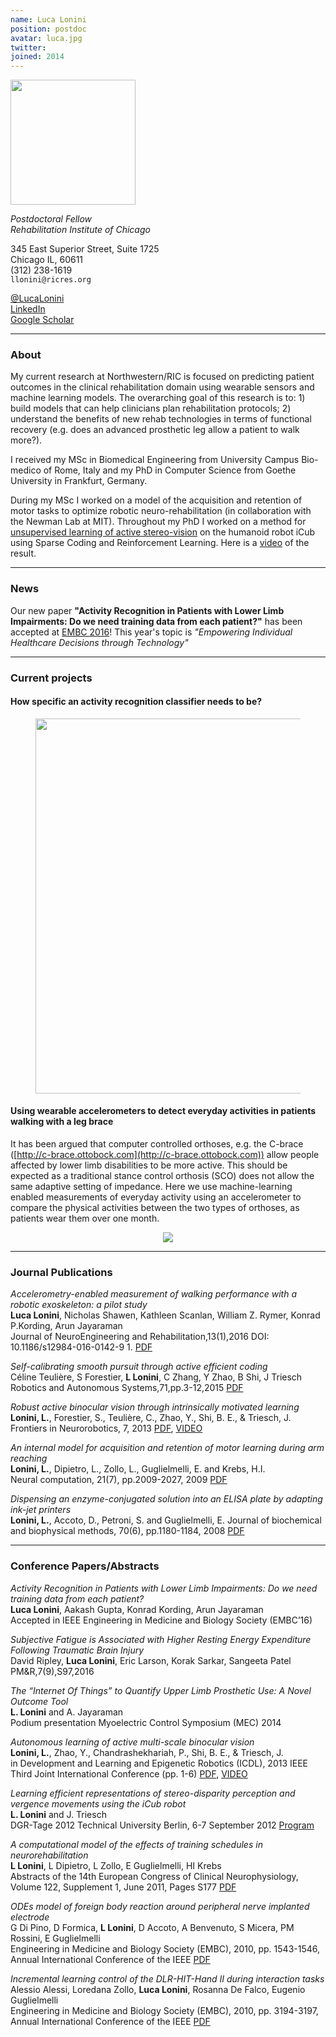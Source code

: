 ```yaml
---
name: Luca Lonini
position: postdoc
avatar: luca.jpg
twitter:
joined: 2014
---
```


<img width="200" src="{{site.baseurl}}/images/people/{{page.avatar}}" data-action="zoom">

_Postdoctoral Fellow_<br>
_Rehabilitation Institute of Chicago_

345 East Superior Street, Suite 1725<br>
Chicago IL, 60611<br>
<i class="fa fa-mobile"></i> (312) 238-1619<br>
<i class="fa fa-envelope-o"></i> `llonini@ricres.org`<br>

<i class="fa fa-twitter"></i> [@LucaLonini](https://twitter.com/LucaLonini)<br>
[<i class="fa fa-linkedin-square"></i> LinkedIn](https://www.linkedin.com/in/lucalonini)<br>
[<i class="fa fa-google"></i> Google Scholar](https://scholar.google.it/citations?user=xxDk3-EAAAAJ&hl=en)

<hr>

### About

My current research at Northwestern/RIC is focused on predicting patient outcomes in the clinical rehabilitation domain using wearable sensors and machine learning models. The overarching goal of this research is to: 1) build models that can help clinicians plan rehabilitation protocols; 2) understand the benefits of new rehab technologies in terms of functional recovery (e.g. does an advanced prosthetic leg allow a patient to walk more?).

I received my MSc in Biomedical Engineering from University Campus Bio-medico of Rome, Italy and my PhD in Computer Science from Goethe University in Frankfurt, Germany.

During my MSc I worked on a model of the acquisition and retention of motor tasks to optimize robotic neuro-rehabilitation (in collaboration with the Newman Lab at MIT). Throughout my PhD I worked on a method for [unsupervised learning of active stereo-vision](http://www.ncbi.nlm.nih.gov/pmc/articles/PMC3819528/) on the humanoid robot iCub using Sparse Coding and Reinforcement Learning. Here is a [video](https://www.youtube.com/watch?v=BuA6OU2VdhE&feature=youtu.be) of the result.

<hr>

### News

Our new paper **"Activity Recognition in Patients with Lower Limb Impairments: Do we need training data from each patient?"** has been accepted at [EMBC 2016](http://embc.embs.org/2016/)! This year's topic is _"Empowering Individual Healthcare Decisions through Technology"_<br>

<hr>

### Current projects

#### How specific an activity recognition classifier needs to be?

<figure><center>
  <img src="{{site.baseurl}}/images/others/AR.jpg" width="600">
</center></figure>


#### Using wearable accelerometers to detect everyday activities in patients walking with a leg brace

It has been argued that computer controlled orthoses, e.g. the C-brace ([http://c-brace.ottobock.com](http://c-brace.ottobock.com)) allow people affected by lower limb disabilities to be more active. This should be expected as a traditional stance control orthosis (SCO) does not allow the same adaptive setting of impedance. Here we use machine-learning enabled measurements of everyday activity using an accelerometer to compare the physical activities between the two types of orthoses, as patients wear them over one month.

<figure><center>
  <img src="{{site.baseurl}}/images/others/CbraceSmall.jpg" data-action="zoom"/>
</center></figure>

<hr>

### Journal Publications

_Accelerometry-enabled measurement of walking performance with a robotic exoskeleton: a pilot study_<br>
**Luca Lonini**, Nicholas Shawen, Kathleen Scanlan, William Z. Rymer, Konrad P.Kording, Arun Jayaraman<br>
Journal of NeuroEngineering and Rehabilitation,13(1),2016
DOI: 10.1186/s12984-016-0142-9 1. [PDF](http://download.springer.com/static/pdf/450/art%253A10.1186%252Fs12984-016-0142-9.pdf?originUrl=http%3A%2F%2Fjneuroengrehab.biomedcentral.com%2Farticle%2F10.1186%2Fs12984-016-0142-9&token2=exp=1462152638~acl=%2Fstatic%2Fpdf%2F450%2Fart%25253A10.1186%25252Fs12984-016-0142-9.pdf*~hmac=989f7a158dab80ecdb2ff30c0955308e8b66302e906fff4f27864772fcd5ee58)

_Self-calibrating smooth pursuit through active efficient coding_<br>
Céline Teulière, S Forestier, **L Lonini**, C Zhang, Y Zhao, B Shi, J Triesch<br>
Robotics and Autonomous Systems,71,pp.3-12,2015 [PDF](http://www.sciencedirect.com/science/article/pii/S0921889014002486)

_Robust active binocular vision through intrinsically motivated learning_<br> 
**Lonini, L.**, Forestier, S., Teulière, C., Zhao, Y., Shi, B. E., & Triesch, J.<br>
Frontiers in Neurorobotics, 7, 2013
 [PDF](http://journal.frontiersin.org/article/10.3389/fnbot.2013.00020/full), [VIDEO](https://www.youtube.com/watch?v=hcbxzgrYdlo&feature=youtu.be)<br>

_An internal model for acquisition and retention of motor learning during arm reaching_<br>
**Lonini, L.**, Dipietro, L., Zollo, L., Guglielmelli, E. and Krebs, H.I.<br>
Neural computation, 21(7), pp.2009-2027, 2009 [PDF](http://dspace.mit.edu/openaccess-disseminate/1721.1/55996)

_Dispensing an enzyme-conjugated solution into an ELISA plate by adapting ink-jet printers_<br>
**Lonini, L.**, Accoto, D., Petroni, S. and Guglielmelli, E. 
Journal of biochemical and biophysical methods, 70(6), pp.1180-1184, 2008 [PDF](http://www.sciencedirect.com/science/article/pii/S0165022X0700108X)

<hr>

### Conference Papers/Abstracts

_Activity Recognition in Patients with Lower Limb Impairments: Do we need training data from each patient?_<br>
**Luca Lonini**, Aakash Gupta, Konrad Kording, Arun Jayaraman<br>
Accepted in IEEE Engineering in Medicine and Biology Society (EMBC’16)

_Subjective Fatigue is Associated with Higher Resting Energy Expenditure Following Traumatic Brain Injury_<br>
David Ripley, **Luca Lonini**, Eric Larson, Korak Sarkar, Sangeeta Patel<br>
PM&R,7(9),S97,2016

_The “Internet Of Things” to Quantify Upper Limb Prosthetic Use: A Novel Outcome Tool_<br>
**L. Lonini** and A. Jayaraman<br>
Podium presentation Myoelectric Control Symposium (MEC) 2014

_Autonomous learning of active multi-scale binocular vision_<br> 
**Lonini, L.**, Zhao, Y., Chandrashekhariah, P., Shi, B. E., & Triesch, J.<br>
in Development and Learning and Epigenetic Robotics (ICDL), 2013 IEEE Third Joint International Conference (pp. 1-6) 
[PDF](http://ieeexplore.ieee.org/xpl/articleDetails.jsp?reload=true&arnumber=6652541), [VIDEO](https://www.youtube.com/watch?v=BuA6OU2VdhE&feature=youtu.be)<br>

_Learning efficient representations of stereo-disparity perception and vergence movements using the iCub robot_<br> 
**L. Lonini** and J. Triesch<br>
DGR-Tage 2012 Technical University Berlin, 6-7 September 2012
[Program](http://dgr.robotics.tu-berlin.de/index.php/program)<br>

_A computational model of the effects of training schedules in neurorehabilitation_<br>
**L Lonini**, L Dipietro, L Zollo, E Guglielmelli, HI Krebs<br>
Abstracts of the 14th European Congress of Clinical Neurophysiology, Volume 122, Supplement 1, June 2011, Pages S177
[PDF](http://www.sciencedirect.com/science/article/pii/S1388245711606408)<br>

_ODEs model of foreign body reaction around peripheral nerve implanted electrode_<br> 
G Di Pino, D Formica, **L Lonini**, D Accoto, A Benvenuto, S Micera, PM Rossini, E Guglielmelli<br>
Engineering in Medicine and Biology Society (EMBC), 2010, pp. 1543-1546, Annual International Conference of the IEEE
[PDF](http://ieeexplore.ieee.org/xpl/articleDetails.jsp?arnumber=5626825)<br>

_Incremental learning control of the DLR-HIT-Hand II during interaction tasks_<br> 
Alessio Alessi, Loredana Zollo, **Luca Lonini**, Rosanna De Falco, Eugenio Guglielmelli<br>
Engineering in Medicine and Biology Society (EMBC), 2010, pp. 3194-3197, Annual International Conference of the IEEE
[PDF](http://ieeexplore.ieee.org/xpl/articleDetails.jsp?arnumber=5627411)<br>
